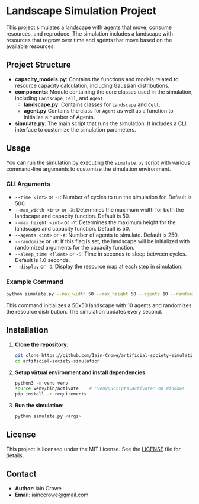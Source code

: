 
# Landscape Simulation Project

This project simulates a landscape with agents that move, consume resources, and reproduce. The simulation includes a landscape with resources that regrow over time and agents that move based on the available resources.

## Project Structure

- **capacity_models.py**: Contains the functions and models related to resource capacity calculation, including Gaussian distributions.
- **components**: Module containing the core classes used in the simulation, including `Landscape`, `Cell`, and `Agent`.
    - **landscape.py**: Contains classes for `Landscape` and `Cell`.
    - **agent.py** Contains the class for `Agent` as well as a function to initialize a number of Agents.
- **simulate.py**: The main script that runs the simulation. It includes a CLI interface to customize the simulation parameters.

## Usage

You can run the simulation by executing the `simulate.py` script with various command-line arguments to customize the simulation environment.

### CLI Arguments

- `--time <int>` or `-T`: Number of cycles to run the simulation for. Default is 500.
- `--max_width <int>` or `-X`: Determines the maximum width for both the landscape and capacity function. Default is 50.
- `--max_height <int>` or `-Y`: Determines the maximum height for the landscape and capacity function. Default is 50.
- `--agents <int>` or `-A`: Number of agents to simulate. Default is 250.
- `--randomize` or `-R`: If this flag is set, the landscape will be initialized with randomized arguments for the capacity function.
- `--sleep_time <float>` or `-S`: Time in seconds to sleep between cycles. Default is 1.0 seconds.
- `--display` or `-D`: Display the resource map at each step in simulation. 

### Example Command

```bash
python simulate.py --max_width 50 --max_height 50 --agents 10 --randomize --sleep_time 1.0
```

This command initializes a 50x50 landscape with 10 agents and randomizes the resource distribution. The simulation updates every second.

## Installation

1. **Clone the repository**:
    ```bash
    git clone https://github.com/Iain-Crowe/artificial-society-simulation.git
    cd artificial-society-simulation
    ```

2. **Setup virtual environment and install dependencies**:
    ```bash
    python3 -m venv venv
    source venv/bin/activate    # 'venv\Scripts\activate' on Windows
    pip install -r requirements
    ```

3. **Run the simulation**:
    ```bash
    python simulate.py <args>
    ```

## License

This project is licensed under the MIT License. See the [LICENSE](./LICENSE) file for details.

## Contact

- **Author**: Iain Crowe
- **Email**: iainccrowe@gmail.com
